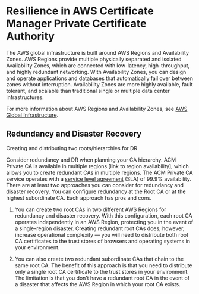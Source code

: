 # Resilience in AWS Certificate Manager Private Certificate Authority<a name="disaster-recovery-resilience"></a>

The AWS global infrastructure is built around AWS Regions and Availability Zones\. AWS Regions provide multiple physically separated and isolated Availability Zones, which are connected with low\-latency, high\-throughput, and highly redundant networking\. With Availability Zones, you can design and operate applications and databases that automatically fail over between zones without interruption\. Availability Zones are more highly available, fault tolerant, and scalable than traditional single or multiple data center infrastructures\. 

For more information about AWS Regions and Availability Zones, see [AWS Global Infrastructure](http://aws.amazon.com/about-aws/global-infrastructure/)\.

## Redundancy and Disaster Recovery<a name="disaster-recovery"></a>

Creating and distributing two roots/hierarchies for DR

Consider redundancy and DR when planning your CA hierarchy\. ACM Private CA is available in multiple regions \[link to region availability\], which allows you to create redundant CAs in multiple regions\. The ACM Private CA service operates with a [service level agreement](https://aws.amazon.com/certificate-manager/private-certificate-authority/sla/) \(SLA\) of 99\.9% availability\. There are at least two approaches you can consider for redundancy and disaster recovery\. You can configure redundancy at the Root CA or at the highest subordinate CA\. Each approach has pros and cons\. 

1. You can create two root CAs in two different AWS Regions for redundancy and disaster recovery\. With this configuration, each root CA operates independently in an AWS Region, protecting you in the event of a single\-region disaster\. Creating redundant root CAs does, however, increase operational complexity — you will need to distribute both root CA certificates to the trust stores of browsers and operating systems in your environment\. 

1. You can also create two redundant subordinate CAs that chain to the same root CA\. The benefit of this approach is that you need to distribute only a single root CA certificate to the trust stores in your environment\. The limitation is that you don’t have a redundant root CA in the event of a disaster that affects the AWS Region in which your root CA exists\.